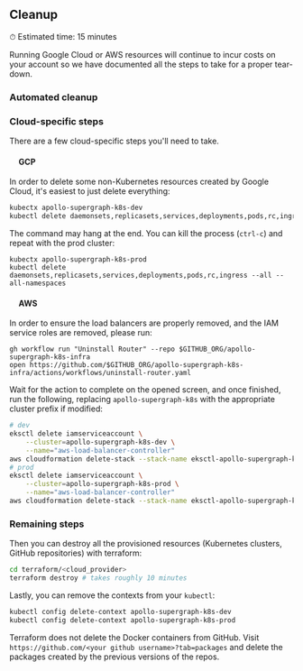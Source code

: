 ## Cleanup

⏱ Estimated time: 15 minutes

Running Google Cloud or AWS resources will continue to incur costs on your account so we have documented all the steps to take for a proper tear-down.

### Automated cleanup

### Cloud-specific steps

There are a few cloud-specific steps you'll need to take.

#### <image src="../images/gcp.svg" height="13" style="margin:auto;" /> GCP

In order to delete some non-Kubernetes resources created by Google Cloud, it's easiest to just delete everything:

```sh
kubectx apollo-supergraph-k8s-dev
kubectl delete daemonsets,replicasets,services,deployments,pods,rc,ingress --all --all-namespaces
```

The command may hang at the end. You can kill the process (`ctrl-c`) and repeat with the prod cluster:

```
kubectx apollo-supergraph-k8s-prod
kubectl delete daemonsets,replicasets,services,deployments,pods,rc,ingress --all --all-namespaces
```

#### <image src="../images/aws.svg" height="13" style="margin:auto;" /> AWS

In order to ensure the load balancers are properly removed, and the IAM service roles are removed, please run:

```
gh workflow run "Uninstall Router" --repo $GITHUB_ORG/apollo-supergraph-k8s-infra
open https://github.com/$GITHUB_ORG/apollo-supergraph-k8s-infra/actions/workflows/uninstall-router.yaml
``` 

Wait for the action to complete on the opened screen, and once finished, run the following, replacing `apollo-supergraph-k8s` with the appropriate cluster prefix if modified: 

```sh
# dev
eksctl delete iamserviceaccount \
    --cluster=apollo-supergraph-k8s-dev \
    --name="aws-load-balancer-controller" 
aws cloudformation delete-stack --stack-name eksctl-apollo-supergraph-k8s-dev-addon-iamserviceaccount-kube-system-aws-load-balancer-controller
# prod
eksctl delete iamserviceaccount \
    --cluster=apollo-supergraph-k8s-prod \
    --name="aws-load-balancer-controller" 
aws cloudformation delete-stack --stack-name eksctl-apollo-supergraph-k8s-prod-addon-iamserviceaccount-kube-system-aws-load-balancer-controller
```

### Remaining steps

Then you can destroy all the provisioned resources (Kubernetes clusters, GitHub repositories) with terraform:

```sh
cd terraform/<cloud_provider>
terraform destroy # takes roughly 10 minutes
```

Lastly, you can remove the contexts from your `kubectl`:

```sh
kubectl config delete-context apollo-supergraph-k8s-dev
kubectl config delete-context apollo-supergraph-k8s-prod
```

Terraform does not delete the Docker containers from GitHub. Visit `https://github.com/<your github username>?tab=packages` and delete the packages created by the previous versions of the repos.

